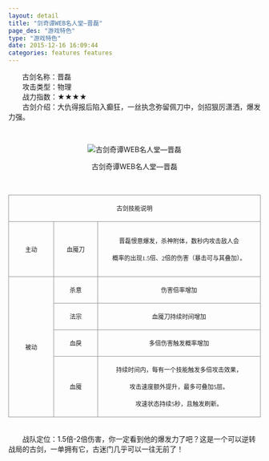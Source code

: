 ```yaml
---
layout: detail
title: "剑奇谭WEB名人堂—晋磊"
page_des: "游戏特色"
type: "游戏特色"
date: 2015-12-16 16:09:44
categories: features features
--- 
```


 
<p>&nbsp;&nbsp;&nbsp;&nbsp;&nbsp;&nbsp;&nbsp;古剑名称：晋磊<br>　　攻击类型：物理<br>　　战力指数：★★★★<br>　　古剑介绍：大仇得报后陷入癫狂，一丝执念弥留佩刀中，剑招狠厉潇洒，爆发力强。</p><p>&nbsp;</p><p style="text-align: center;"><img title="古剑奇谭WEB名人堂—晋磊" alt="古剑奇谭WEB名人堂—晋磊" src="http://dev.36b.me/current/gjqt/img/resource/506.jpg"></p><p style="text-align: center;">古剑奇谭WEB名人堂—晋磊</p><p>&nbsp;</p><table width="529"><tbody><tr style="height: 38px;"><td style="padding: 1px; border: 1px solid rgb(150, 150, 150);" colspan="3" valign="middle" width="529"><p style="text-align: center;"><span style="font-family: 宋体; font-size: 12px;">古剑技能说明</span></p></td></tr><tr style="height: 110px;"><td style="border-width: medium 1px 1px; border-style: none solid solid; border-color: currentColor rgb(150, 150, 150) rgb(150, 150, 150); padding: 1px;" valign="middle" width="93"><p style="text-align: center;"><span style="font-family: 宋体; font-size: 12px;">主动</span></p></td><td style="border-width: 1px 1px 1px medium; border-style: solid solid solid none; border-color: rgb(150, 150, 150) rgb(150, 150, 150) rgb(150, 150, 150) currentColor; padding: 1px;" valign="middle" width="91"><p style="text-align: center;"><span style="font-family: 宋体; font-size: 12px;">血魇刀</span></p></td><td style="border-width: 1px 1px 1px medium; border-style: solid solid solid none; border-color: rgb(150, 150, 150) rgb(150, 150, 150) rgb(150, 150, 150) currentColor; padding: 1px;" valign="middle" width="345"><p style="text-align: center;"><span style="font-family: 宋体; font-size: 12px;">晋磊恨意爆发，杀神附体，数秒内攻击敌人会</span></p><p style="text-align: center;"><span style="font-family: 宋体; font-size: 12px;">概率的出现<span style="font-family: Times New Roman;">1.5</span><span style="font-family: 宋体;">倍、</span><span style="font-family: Times New Roman;">2</span><span style="font-family: 宋体;">倍的伤害（暴击可与其叠加）。</span></span></p></td></tr><tr style="height: 41px;"><td style="border-width: medium 1px 1px; border-style: none solid solid; border-color: currentColor rgb(150, 150, 150) rgb(150, 150, 150); padding: 1px;" rowspan="4" valign="middle" width="93"><p style="text-align: center;"><span style="font-family: 宋体; font-size: 12px;">被动</span></p></td><td style="border-width: medium 1px 1px medium; border-style: none solid solid none; border-color: currentColor rgb(150, 150, 150) rgb(150, 150, 150) currentColor; padding: 1px;" valign="middle" width="91"><p style="text-align: center;"><span style="font-family: 宋体; font-size: 12px;">杀意</span></p></td><td style="border-width: medium 1px 1px medium; border-style: none solid solid none; border-color: currentColor rgb(150, 150, 150) rgb(150, 150, 150) currentColor; padding: 1px;" valign="middle" width="345"><p style="text-align: center;"><span style="font-family: 宋体; font-size: 12px;">伤害倍率增加</span></p></td></tr><tr style="height: 41px;"><td style="border-width: medium 1px 1px medium; border-style: none solid solid none; border-color: currentColor rgb(150, 150, 150) rgb(150, 150, 150) currentColor; padding: 1px;" valign="middle" width="91"><p style="text-align: center;"><span style="font-family: 宋体; font-size: 12px;">法宗</span></p></td><td style="border-width: medium 1px 1px medium; border-style: none solid solid none; border-color: currentColor rgb(150, 150, 150) rgb(150, 150, 150) currentColor; padding: 1px;" valign="middle" width="345"><p style="text-align: center;"><span style="font-family: 宋体; font-size: 12px;">血魇刀持续时间增加</span></p></td></tr><tr style="height: 41px;"><td style="border-width: medium 1px 1px medium; border-style: none solid solid none; border-color: currentColor rgb(150, 150, 150) rgb(150, 150, 150) currentColor; padding: 1px;" valign="middle" width="91"><p style="text-align: center;"><span style="font-family: 宋体; font-size: 12px;">血戾</span></p></td><td style="border-width: medium 1px 1px medium; border-style: none solid solid none; border-color: currentColor rgb(150, 150, 150) rgb(150, 150, 150) currentColor; padding: 1px;" valign="middle" width="345"><p style="text-align: center;"><span style="font-family: 宋体; font-size: 12px;">多倍伤害触发概率增加</span></p></td></tr><tr style="height: 110px;"><td style="border-width: medium 1px 1px medium; border-style: none solid solid none; border-color: currentColor rgb(150, 150, 150) rgb(150, 150, 150) currentColor; padding: 1px;" valign="middle" width="91"><p style="text-align: center;"><span style="font-family: 宋体; font-size: 12px;">血魇</span></p></td><td style="border-width: medium 1px 1px medium; border-style: none solid solid none; border-color: currentColor rgb(150, 150, 150) rgb(150, 150, 150) currentColor; padding: 1px;" valign="middle" width="345"><p style="text-align: center;"><span style="font-family: 宋体; font-size: 12px;">持续时间内，每有一个技能触发多倍攻击效果，</span></p><p style="text-align: center;"><span style="font-family: 宋体; font-size: 12px;">攻击速度额外提升，最多可叠加<span style="font-family: Times New Roman;">5</span><span style="font-family: 宋体;">层。</span></span></p><p style="text-align: center;"><span style="font-family: 宋体; font-size: 12px;">攻速状态持续<span style="font-family: Times New Roman;">5</span><span style="font-family: 宋体;">秒，且触发刷新。</span></span></p></td></tr></tbody></table><p><br>　　战队定位：1.5倍-2倍伤害，你一定看到他的爆发力了吧？这是一个可以逆转战局的古剑，一单拥有它，古迷门几乎可以一往无前了！</p>